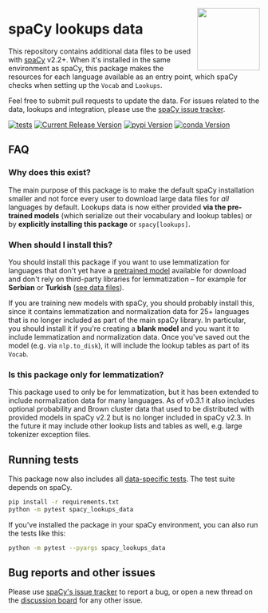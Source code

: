<a href="https://explosion.ai"><img src="https://explosion.ai/assets/img/logo.svg" width="125" height="125" align="right" /></a>

# spaCy lookups data

This repository contains additional data files to be used with
[spaCy](https://spacy.io) v2.2+. When it's installed in the same environment as
spaCy, this package makes the resources for each language available as an entry
point, which spaCy checks when setting up the `Vocab` and `Lookups`.

Feel free to submit pull requests to update the data. For issues related to the
data, lookups and integration, please use the
[spaCy issue tracker](https://github.com/explosion/spaCy/issues).

[![tests](https://github.com/explosion/spacy-lookups-data/actions/workflows/tests.yml/badge.svg)](https://github.com/explosion/spacy-lookups-data/actions/workflows/tests.yml)
[![Current Release Version](https://img.shields.io/github/release/explosion/spacy-lookups-data.svg?include_prereleases&style=flat-square&logo=github)](https://github.com/explosion/spacy-lookups-data/releases)
[![pypi Version](https://img.shields.io/pypi/v/spacy-lookups-data.svg?style=flat-square&logo=pypi&logoColor=white)](https://pypi.org/project/spacy-lookups-data/)
[![conda Version](https://img.shields.io/conda/vn/conda-forge/spacy-lookups-data.svg?style=flat-square&logo=conda-forge&logoColor=white)](https://anaconda.org/conda-forge/spacy-lookups-data)

## FAQ

### Why does this exist?

The main purpose of this package is to make the default spaCy installation
smaller and not force every user to download large data files for _all_
languages by default. Lookups data is now either provided **via the pre-trained
models** (which serialize out their vocabulary and lookup tables) or by
**explicitly installing this package** or `spacy[lookups]`.

### When should I install this?

You should install this package if you want to use lemmatization for languages
that don't yet have a [pretrained model](https://spacy.io/models) available for
download and don't rely on third-party libraries for lemmatization – for example
for **Serbian** or **Turkish** ([see data files](spacy_lookups_data/data)).

If you are training new models with spaCy, you should probably install this,
since it contains lemmatization and normalization data for 25+ languages that is
no longer included as part of the main spaCy library. In particular, you should
install it if you're creating a **blank model** and you want it to include
lemmatization and normalization data. Once you've saved out the model (e.g. via
`nlp.to_disk`), it will include the lookup tables as part of its `Vocab`.

### Is this package only for lemmatization?

This package used to only be for lemmatization, but it has been extended to
include normalization data for many languages. As of v0.3.1 it also includes
optional probability and Brown cluster data that used to be distributed with
provided models in spaCy v2.2 but is no longer included in spaCy v2.3. In the
future it may include other lookup lists and tables as well, e.g. large
tokenizer exception files.

## Running tests

This package now also includes all
[data-specific tests](spacy_lookups_data/tests). The test suite depends on
spaCy.

```bash
pip install -r requirements.txt
python -m pytest spacy_lookups_data
```

If you've installed the package in your spaCy environment, you can also run the
tests like this:

```bash
python -m pytest --pyargs spacy_lookups_data
```

## Bug reports and other issues

Please use [spaCy's issue tracker](https://github.com/explosion/spaCy/issues) to
report a bug, or open a new thread on the
[discussion board](https://github.com/explosion/spaCy/discussions) for any other
issue.
